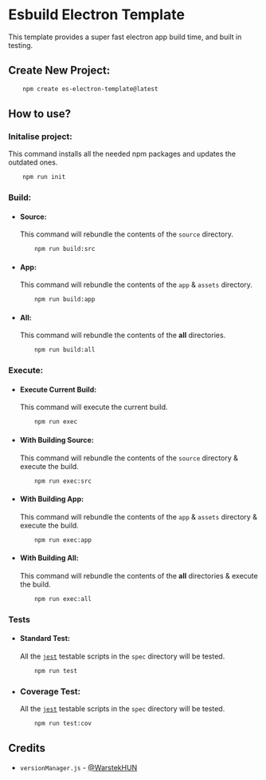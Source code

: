 
# Esbuild Electron Template
This template provides a super fast electron app build time, and built in testing.

## Create New Project:
```bash
    npm create es-electron-template@latest
```

## How to use?
### Initalise project:
This command installs all the needed npm packages and updates the outdated ones.
```bash
    npm run init
```
### Build:
- #### Source:
    This command will rebundle the contents of the `source` directory.
    ```bash
        npm run build:src
    ```
- #### App:
    This command will rebundle the contents of the `app` & `assets` directory.
    ```bash
        npm run build:app
    ```
- #### All:
    This command will rebundle the contents of the **all** directories.
    ```bash
        npm run build:all
    ```

### Execute:
- #### Execute Current Build: 
    This command will execute the current build.
    ```bash
        npm run exec
    ```
- #### With Building Source:
    This command will rebundle the contents of the `source` directory & execute the build.
    ```bash
        npm run exec:src
    ```
- #### With Building App:
    This command will rebundle the contents of the `app` & `assets` directory & execute the build.
    ```bash
        npm run exec:app
    ```
- #### With Building All:
    This command will rebundle the contents of the **all** directories & execute the build.
    ```bash
        npm run exec:all
    ```

### Tests
- #### Standard Test:
    All the [`jest`](https://github.com/jestjs/jest) testable scripts in the `spec` directory will be tested.
    ```bash
        npm run test
    ```
- ### Coverage Test:
    All the [`jest`](https://github.com/jestjs/jest) testable scripts in the `spec` directory will be tested.
    ```bash
        npm run test:cov
    ```

## Credits
- `versionManager.js` - [@WarstekHUN](https://github.com/WarstekHUN)